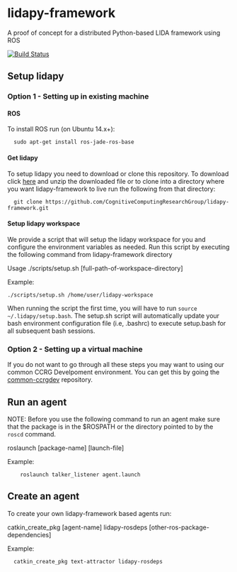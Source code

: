 # lidapy-framework
A proof of concept for a distributed Python-based LIDA framework using ROS

[![Build Status](https://travis-ci.org/CognitiveComputingResearchGroup/lidapy-framework.svg?branch=master)](https://travis-ci.org/CognitiveComputingResearchGroup/lidapy-framework)

## Setup lidapy

### Option 1 - Setting up in existing machine 

#### ROS
To install ROS run (on Ubuntu 14.x+): 

      sudo apt-get install ros-jade-ros-base

#### Get lidapy
  To setup lidapy you need to download or clone this repository. To download click [here](https://github.com/CognitiveComputingResearchGroup/lidapy-framework/archive/master.zip) and unzip the downloaded file or to clone into a directory where you want lidapy-framework to live run the following from that directory:
    
      git clone https://github.com/CognitiveComputingResearchGroup/lidapy-framework.git
  
#### Setup lidapy workspace
  We provide a script that will setup the lidapy workspace for you and configure the environment variables as needed. Run this script by executing the following command from lidapy-framework directory
    
Usage ./scripts/setup.sh [full-path-of-workspace-directory]
    
Example:
  
    ./scripts/setup.sh /home/user/lidapy-workspace
   
When running the script the first time, you will have to run ```source ~/.lidapy/setup.bash```. The setup.sh script will automatically update your bash environment configuration file (i.e, .bashrc) to execute setup.bash for all subsequent bash sessions.

### Option 2 - Setting up a virtual machine

If you do not want to go through all these steps you may want to using our common CCRG Develpoment environment. You can get this by going the [common-ccrgdev](https://github.com/CognitiveComputingResearchGroup/common-ccrgdev) repository.

## Run an agent

NOTE: Before you use the following command to run an agent make sure that the package is in the $ROSPATH or the directory pointed to by the `roscd` command.

   roslaunch [package-name] [launch-file]
   
   Example:
      
        roslaunch talker_listener agent.launch
      
## Create an agent

To create your own lidapy-framework based agents run:

catkin_create_pkg [agent-name] lidapy-rosdeps [other-ros-package-dependencies]

Example:

      catkin_create_pkg text-attractor lidapy-rosdeps
     
